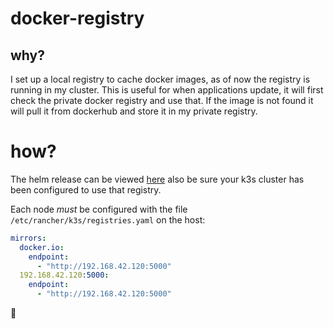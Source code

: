 # docker-registry

## why?

I set up a local registry to cache docker images, as of now the registry is running in my cluster. This is useful for when applications update, it will first check the private docker registry and use that. If the image is not found it will pull it from dockerhub and store it in my private registry.

# how?

The helm release can be viewed [here](./deployments/default/docker-registry/docker-registry.yaml) also be sure your k3s cluster has been configured to use that registry.

Each node *must* be configured with the file `/etc/rancher/k3s/registries.yaml` on the host:

```yaml
mirrors:
  docker.io:
    endpoint:
      - "http://192.168.42.120:5000"
  192.168.42.120:5000:
    endpoint:
      - "http://192.168.42.120:5000"
```

:rocket:
